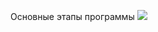 Основные этапы программы
[![](https://mermaid.ink/img/pako:eNqNVFtvEkEU_iuTeaYNt4V2HzS2tPaOJj658LCRbWlSLlkhUaEJpRY1PJCoTyZ4if6ALYU4gGz_wpl_5JkzS4GqqfuyM3vm-853vj1navxZKedwkx-5djnPnqQyRYbPAwu64Mk34MEY_CxbWrrH1ix4Dz3woc9ghMEmDOAKfNkAAYLhy4Of8AsGapXVNGsEXLfgA56d6JBsgZAdJs9gLM8pwxBDPgwZMnpwiQmFbMl2QLFOFCkLvkOf1CgiAQMGfXmuTwdqfOghq2xiEh9GATxF8A0LvqDSaXBGgUsFbmg4eAyu6YTAUnoY7OuzshPQbRDdJtLRsR6VNCIcbseqEMzR_nspmwpcV0ropCc7dfbQgs9oglDaNBHaxEjnAC6xwgGuz27yBxRdJf56nmfLgq-qGLS0gdYKlEYRhoLm6AOaLSpjm1xRQRgxStjHM0JeMKx-Qr9fOzUMYNsE2_nzX8xsx-UcFbaDuEUmO-pjQLhDhLt32kkN0vt3k-xqWz6CV2d7FvygrsQ0Aas3_d_ai3ekZHInXVeZX2f72qae6hHZ0NUt-qyIFnye1rdH9R1Y8A3DFzQik5lpC6mZ6t7XNA3jAL1P6LR2Z4AC2vItodGfKzU9iBa0vaVJ3A8Y0nO-PFLj66u-pilsMjV7pFfgCov4b3vSC_Zs6Y8HJPaxBZ8QqEa9leUhvFWOc9ysuFUnxAuOW7DVltcUJMMreafgZLiJy5xzaFdPKhmeKZ4irGwXn5ZKhSnSLVWP8tw8tE-e465aztkVJ3Vs45VVuPnqOsWc466XqsUKNyNGjEi4WeMvcBs3liPhcHjViIdX4jF8h_hLbkajy5FkxFhNRBOJhGEko9HTEH9FecPLK0kDEdFYAqORmJEIcSd3XCm5-_q6pFvz9Dc2NtWg?type=png)](https://mermaid.live/edit#pako:eNqNVFtvEkEU_iuTeaYNt4V2HzS2tPaOJj658LCRbWlSLlkhUaEJpRY1PJCoTyZ4if6ALYU4gGz_wpl_5JkzS4GqqfuyM3vm-853vj1navxZKedwkx-5djnPnqQyRYbPAwu64Mk34MEY_CxbWrrH1ix4Dz3woc9ghMEmDOAKfNkAAYLhy4Of8AsGapXVNGsEXLfgA56d6JBsgZAdJs9gLM8pwxBDPgwZMnpwiQmFbMl2QLFOFCkLvkOf1CgiAQMGfXmuTwdqfOghq2xiEh9GATxF8A0LvqDSaXBGgUsFbmg4eAyu6YTAUnoY7OuzshPQbRDdJtLRsR6VNCIcbseqEMzR_nspmwpcV0ropCc7dfbQgs9oglDaNBHaxEjnAC6xwgGuz27yBxRdJf56nmfLgq-qGLS0gdYKlEYRhoLm6AOaLSpjm1xRQRgxStjHM0JeMKx-Qr9fOzUMYNsE2_nzX8xsx-UcFbaDuEUmO-pjQLhDhLt32kkN0vt3k-xqWz6CV2d7FvygrsQ0Aas3_d_ai3ekZHInXVeZX2f72qae6hHZ0NUt-qyIFnye1rdH9R1Y8A3DFzQik5lpC6mZ6t7XNA3jAL1P6LR2Z4AC2vItodGfKzU9iBa0vaVJ3A8Y0nO-PFLj66u-pilsMjV7pFfgCov4b3vSC_Zs6Y8HJPaxBZ8QqEa9leUhvFWOc9ysuFUnxAuOW7DVltcUJMMreafgZLiJy5xzaFdPKhmeKZ4irGwXn5ZKhSnSLVWP8tw8tE-e465aztkVJ3Vs45VVuPnqOsWc466XqsUKNyNGjEi4WeMvcBs3liPhcHjViIdX4jF8h_hLbkajy5FkxFhNRBOJhGEko9HTEH9FecPLK0kDEdFYAqORmJEIcSd3XCm5-_q6pFvz9Dc2NtWg)
